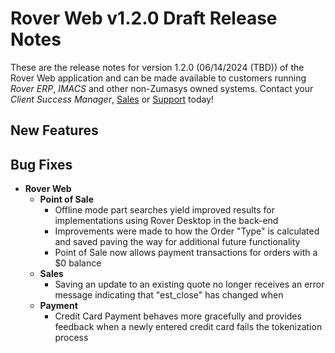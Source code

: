 # Rover Web v1.2.0 Draft Release Notes

<badge text= "Version 1.2.0" vertical="middle" />

<PageHeader />

These are the release notes for version 1.2.0 (06/14/2024 (TBD)) of the Rover Web application and can be made available to customers running _Rover ERP_, _IMACS_ and other non-Zumasys owned systems. Contact your _Client Success Manager_, [Sales](mailto:sales@zumasys.com?subject=Rover%20Web%20v1.2.0) or [Support](mailto:help@zumasys.com?subject=Rover%20Web%20v1.2.0) today!

## New Features
  

## Bug Fixes

- **Rover Web**
  - **Point of Sale**
    - Offline mode part searches yield improved results for implementations using Rover Desktop in the back-end
    - Improvements were made to how the Order "Type" is calculated and saved paving the way for additional future functionality
    - Point of Sale now allows payment transactions for orders with a $0 balance
  - **Sales**
    - Saving an update to an existing quote no longer receives an error message indicating that "est_close" has changed when
  - **Payment**
    - Credit Card Payment behaves more gracefully and provides feedback when a newly entered credit card fails the tokenization process
<PageFooter />
